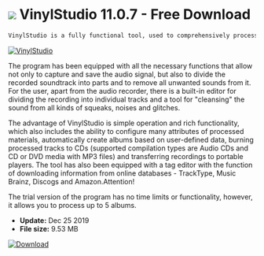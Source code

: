 # ![](https://cdn.softexe.net/static/icon/1/vinylstudio-9785.png) VinylStudio 11.0.7 - Free Download

```sh
VinylStudio is a fully functional tool, used to comprehensively process analogue sound to a digital form. By using it, we will successfully convert recordings from audio cassettes or vinyl records to AIFF, FLAC, MP3, OGG or WAV files.
```
[![VinylStudio](https://gallery.dpcdn.pl/imgc/Tools/14997/g_-_420x350_1.5_-_x20130321005745_00.png)](https://softexe.net/win/multimedia/audio-utilities/vinylstudio:aghe.html)

The program has been equipped with all the necessary functions that allow not only to capture and save the audio signal, but also to divide the recorded soundtrack into parts and to remove all unwanted sounds from it. For the user, apart from the audio recorder, there is a built-in editor for dividing the recording into individual tracks and a tool for "cleansing" the sound from all kinds of squeaks, noises and glitches.
 
 The advantage of VinylStudio is simple operation and rich functionality, which also includes the ability to configure many attributes of processed materials, automatically create albums based on user-defined data, burning processed tracks to CDs (supported compilation types are Audio CDs and CD or DVD media with MP3 files) and transferring recordings to portable players. The tool has also been equipped with a tag editor with the function of downloading information from online databases - TrackType, Music Brainz, Discogs and Amazon.Attention!
 
 The trial version of the program has no time limits or functionality, however, it allows you to process up to 5 albums.


- **Update:** Dec 25 2019
- **File size:** 9.53 MB

[![Download](https://cdn.softexe.net/static/img/download.png)](https://softexe.net/win/multimedia/audio-utilities/vinylstudio:aghe.html)

